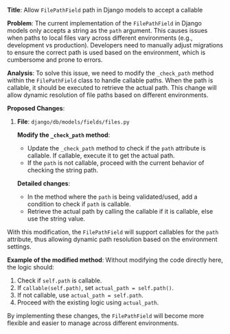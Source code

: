 **Title**: Allow `FilePathField` path in Django models to accept a callable

**Problem**:
The current implementation of the `FilePathField` in Django models only accepts a string as the `path` argument. This causes issues when paths to local files vary across different environments (e.g., development vs production). Developers need to manually adjust migrations to ensure the correct path is used based on the environment, which is cumbersome and prone to errors.

**Analysis**:
To solve this issue, we need to modify the `_check_path` method within the `FilePathField` class to handle callable paths. When the path is callable, it should be executed to retrieve the actual path. This change will allow dynamic resolution of file paths based on different environments.

**Proposed Changes**:
1. **File**: `django/db/models/fields/files.py`

   **Modify the `_check_path` method**:
   - Update the `_check_path` method to check if the `path` attribute is callable. If callable, execute it to get the actual path.
   - If the `path` is not callable, proceed with the current behavior of checking the string path.

   **Detailed changes**:
   - In the method where the `path` is being validated/used, add a condition to check if `path` is callable.
   - Retrieve the actual path by calling the callable if it is callable, else use the string value.

With this modification, the `FilePathField` will support callables for the `path` attribute, thus allowing dynamic path resolution based on the environment settings.

**Example of the modified method**:
Without modifying the code directly here, the logic should:
1. Check if `self.path` is callable.
2. If `callable(self.path)`, set `actual_path = self.path()`.
3. If not callable, use `actual_path = self.path`.
4. Proceed with the existing logic using `actual_path`.

By implementing these changes, the `FilePathField` will become more flexible and easier to manage across different environments.